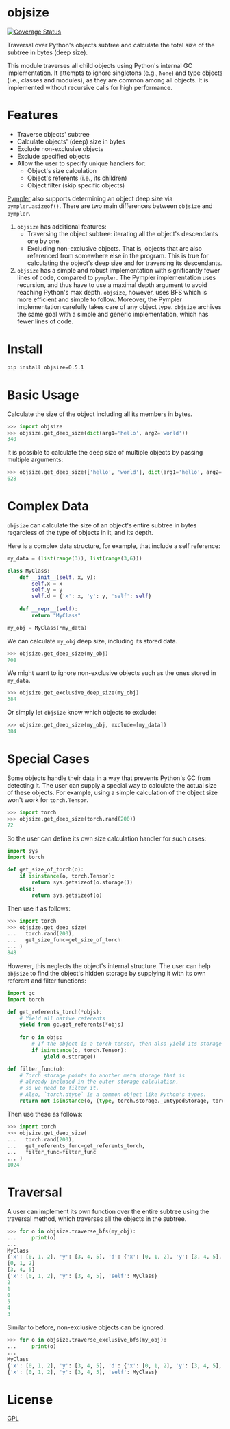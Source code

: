 # objsize

[![Coverage Status](https://coveralls.io/repos/github/liran-funaro/objsize/badge.svg?branch=master)](https://coveralls.io/github/liran-funaro/objsize?branch=master)

Traversal over Python's objects subtree and calculate the total size of the subtree in bytes (deep size).

This module traverses all child objects using Python's internal GC implementation.
It attempts to ignore singletons (e.g., `None`) and type objects (i.e., classes and modules), as they are common among all objects.
It is implemented without recursive calls for high performance.


# Features

- Traverse objects' subtree
- Calculate objects' (deep) size in bytes
- Exclude non-exclusive objects
- Exclude specified objects
- Allow the user to specify unique handlers for:
  - Object's size calculation
  - Object's referents (i.e., its children)
  - Object filter (skip specific objects)


[Pympler](https://pythonhosted.org/Pympler/) also supports determining an object deep size via `pympler.asizeof()`.
There are two main differences between `objsize` and `pympler`.

1. `objsize` has additional features:
   * Traversing the object subtree: iterating all the object's descendants one by one.
   * Excluding non-exclusive objects. That is, objects that are also referenced from somewhere else in the program. This is true for calculating the object's deep size and for traversing its descendants.
2. `objsize` has a simple and robust implementation with significantly fewer lines of code, compared to `pympler`.
   The Pympler implementation uses recursion, and thus have to use a maximal depth argument to avoid reaching Python's max depth.
   `objsize`, however, uses BFS which is more efficient and simple to follow.
   Moreover, the Pympler implementation carefully takes care of any object type.
   `objsize` archives the same goal with a simple and generic implementation, which has fewer lines of code.


# Install

```bash
pip install objsize=0.5.1
```

# Basic Usage

Calculate the size of the object including all its members in bytes.

```python
>>> import objsize
>>> objsize.get_deep_size(dict(arg1='hello', arg2='world'))
340
```

It is possible to calculate the deep size of multiple objects by passing multiple arguments:

```python
>>> objsize.get_deep_size(['hello', 'world'], dict(arg1='hello', arg2='world'), {'hello', 'world'})
628
```

# Complex Data

`objsize` can calculate the size of an object's entire subtree in bytes regardless of the type of objects in it, and its depth.

Here is a complex data structure, for example, that include a self reference:

```python
my_data = (list(range(3)), list(range(3,6)))

class MyClass:
    def __init__(self, x, y):
        self.x = x
        self.y = y
        self.d = {'x': x, 'y': y, 'self': self}
        
    def __repr__(self):
        return "MyClass"

my_obj = MyClass(*my_data)
```

We can calculate `my_obj` deep size, including its stored data.

```python
>>> objsize.get_deep_size(my_obj)
708
```

We might want to ignore non-exclusive objects such as the ones stored in `my_data`.

```python
>>> objsize.get_exclusive_deep_size(my_obj)
384
```

Or simply let `objsize` know which objects to exclude:
```python
>>> objsize.get_deep_size(my_obj, exclude=[my_data])
384
```


# Special Cases
Some objects handle their data in a way that prevents Python's GC from detecting it.
The user can supply a special way to calculate the actual size of these objects.
For example, using a simple calculation of the object size won't work for `torch.Tensor`.

```python
>>> import torch
>>> objsize.get_deep_size(torch.rand(200))
72
```

So the user can define its own size calculation handler for such cases:
```python
import sys
import torch

def get_size_of_torch(o):
    if isinstance(o, torch.Tensor):
        return sys.getsizeof(o.storage())
    else:
        return sys.getsizeof(o)
```

Then use it as follows:
```python
>>> import torch
>>> objsize.get_deep_size(
...   torch.rand(200),
...   get_size_func=get_size_of_torch
... )
848
```

However, this neglects the object's internal structure.
The user can help `objsize` to find the object's hidden storage by supplying it with its own referent and filter functions:
```python
import gc
import torch

def get_referents_torch(*objs):
    # Yield all native referents
    yield from gc.get_referents(*objs)
    
    for o in objs:
        # If the object is a torch tensor, then also yield its storage
        if isinstance(o, torch.Tensor):
            yield o.storage()

def filter_func(o):
    # Torch storage points to another meta storage that is
    # already included in the outer storage calculation, 
    # so we need to filter it.
    # Also, `torch.dtype` is a common object like Python's types.
    return not isinstance(o, (type, torch.storage._UntypedStorage, torch.dtype))
```


Then use these as follows:
```python
>>> import torch
>>> objsize.get_deep_size(
...   torch.rand(200),
...   get_referents_func=get_referents_torch, 
...   filter_func=filter_func
... )
1024
```

# Traversal

A user can implement its own function over the entire subtree using the traversal method, which traverses all the objects in the subtree.

```python
>>> for o in objsize.traverse_bfs(my_obj):
...     print(o)
... 
MyClass
{'x': [0, 1, 2], 'y': [3, 4, 5], 'd': {'x': [0, 1, 2], 'y': [3, 4, 5], 'self': MyClass}}
[0, 1, 2]
[3, 4, 5]
{'x': [0, 1, 2], 'y': [3, 4, 5], 'self': MyClass}
2
1
0
5
4
3
```

Similar to before, non-exclusive objects can be ignored.

```python
>>> for o in objsize.traverse_exclusive_bfs(my_obj):
...     print(o)
... 
MyClass
{'x': [0, 1, 2], 'y': [3, 4, 5], 'd': {'x': [0, 1, 2], 'y': [3, 4, 5], 'self': MyClass}}
{'x': [0, 1, 2], 'y': [3, 4, 5], 'self': MyClass}
```

# License
[GPL](LICENSE)
